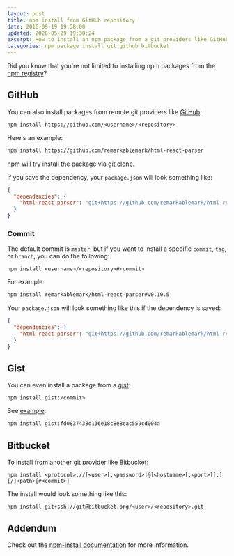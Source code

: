 ```yaml
---
layout: post
title: npm install from GitHub repository
date: 2016-09-19 19:58:00
updated: 2020-05-29 19:30:24
excerpt: How to install an npm package from a git providers like GitHub or Bitbucket.
categories: npm package install git github bitbucket
---
```


Did you know that you're not limited to installing npm packages from the [npm registry](https://docs.npmjs.com/misc/registry)?

## GitHub

You can also install packages from remote git providers like [GitHub](https://github.com):

```
npm install https://github.com/<username>/<repository>
```

Here's an example:

```sh
npm install https://github.com/remarkablemark/html-react-parser
```

[npm](https://docs.npmjs.com/cli/npm) will try install the package via [git clone](https://git-scm.com/docs/git-clone).

If you save the dependency, your `package.json` will look something like:

```json
{
  "dependencies": {
    "html-react-parser": "git+https://github.com/remarkablemark/html-react-parser.git"
  }
}
```

### Commit

The default commit is `master`, but if you want to install a specific `commit`, `tag`, or `branch`, you can do the following:

```
npm install <username>/<repository>#<commit>
```

For example:

```sh
npm install remarkablemark/html-react-parser#v0.10.5
```

Your `package.json` will look something like this if the dependency is saved:

```json
{
  "dependencies": {
    "html-react-parser": "git+https://github.com/remarkablemark/html-react-parser.git#v0.10.5"
  }
}
```

## Gist

You can even install a package from a [gist](https://gist.github.com):

```
npm install gist:<commit>
```

See [example](https://gist.github.com/remarkablemark/fd0837438d136e18c8e8eac559cd004a):

```sh
npm install gist:fd0837438d136e18c8e8eac559cd004a
```

## Bitbucket

To install from another git provider like [Bitbucket](https://bitbucket.org/):

```
npm install <protocol>://[<user>[:<password>]@]<hostname>[:<port>][:][/]<path>[#<commit>]
```

The install would look something like this:

```
npm install git+ssh://git@bitbucket.org/<user>/<repository>.git
```

## Addendum

Check out the [npm-install documentation](https://docs.npmjs.com/cli/install) for more information.
